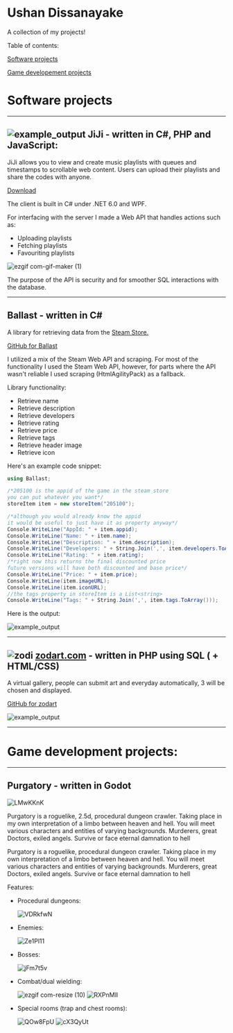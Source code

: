 # Ushan Dissanayake

A collection of my projects!

Table of contents:

[Software projects](#software-projects)

[Game developement projects](#game-development-projects)


# Software projects
---
![example_output](https://i.imgur.com/ImUcjzC.gif) JiJi - written in C#, PHP and JavaScript:
---
JiJi allows you to view and create music playlists with queues and timestamps to scrollable web content. Users can upload their playlists and share the codes with anyone.

[Download](https://zodart.com/jiji/)

The client is built in C# under .NET 6.0 and WPF. 

For interfacing with the server I made a Web API that handles actions such as:
  - Uploading playlists
  - Fetching playlists
  - Favouriting playlists
  
![ezgif com-gif-maker (1)](https://user-images.githubusercontent.com/46323591/209410074-b00fc174-27ca-4af0-842e-f5e8b1149e29.gif)

The purpose of the API is security and for smoother SQL interactions with the database.

---
Ballast - written in C#
---

A library for retrieving data from the [Steam Store.](https://store.steampowered.com/)

[GitHub for Ballast](https://github.com/crimzoda/ballast)

I utilized a mix of the Steam Web API and scraping. 
For most of the functionality I used the Steam Web API, however, for parts where the API wasn't reliable I used scraping (HtmlAgilityPack) as a fallback.

Library functionality:
  - Retrieve name
  - Retrieve description
  - Retrieve developers
  - Retrieve rating
  - Retrieve price
  - Retrieve tags
  - Retrieve header image
  - Retrieve icon
  
Here's an example code snippet:
```cs
using Ballast;

/*205100 is the appid of the game in the steam store
you can put whatever you want*/
storeItem item = new storeItem("205100");

/*although you would already know the appid
it would be useful to just have it as property anyway*/
Console.WriteLine("AppId: " + item.appid);
Console.WriteLine("Name: " + item.name);
Console.WriteLine("Description: " + item.description);
Console.WriteLine("Developers: " + String.Join(',', item.developers.ToArray()));
Console.WriteLine("Rating: " + item.rating);
/*right now this returns the final discounted price
future versions will have both discounted and base price*/
Console.WriteLine("Price: " + item.price);
Console.WriteLine(item.imageURL);
Console.WriteLine(item.iconURL);
//the tags property in storeItem is a List<string>
Console.WriteLine("Tags: " + String.Join(',', item.tags.ToArray()));
```
Here is the output:

![example_output](https://user-images.githubusercontent.com/46323591/205365769-bd52895b-6c6e-4b38-887f-8a20d992bc91.PNG)

---
![zodi](https://user-images.githubusercontent.com/46323591/209404340-a8e8d4b9-1f6f-4d66-aecd-890f6a87c85a.png) [zodart.com](https://zodart.com/) - written in PHP using SQL ( + HTML/CSS)
---

A virtual gallery, people can submit art and everyday automatically, 3 will be chosen and displayed.

[GitHub for zodart](https://github.com/crimzoda/zodart)

![example_output](https://user-images.githubusercontent.com/46323591/204822159-607e6a76-804a-4e5e-a233-3ae68e06485d.png)

---

# Game development projects:
---

Purgatory - written in Godot
---

![LMwKKnK](https://github.com/crimzoda/portfolio/assets/46323591/f4c4bb1a-18ac-410e-a3ce-82d13cd7f30c)

Purgatory is a roguelike, 2.5d, procedural dungeon crawler. Taking place in my own interpretation of a limbo between heaven and hell. You will meet various characters and entities of varying backgrounds. Murderers, great Doctors, exiled angels. Survive or face eternal damnation to hell

Purgatory is a roguelike, procedural dungeon crawler. Taking place in my own interpretation of a limbo between heaven and hell. You will meet various characters and entities of varying backgrounds. Murderers, great Doctors, exiled angels. Survive or face eternal damnation to hell

Features:

 - Procedural dungeons:

   ![VDRkfwN](https://github.com/crimzoda/purgatory/assets/46323591/1bd77920-34a9-484e-9296-74a557d30985)

- Enemies:

  ![Ze1Pl11](https://github.com/crimzoda/purgatory/assets/46323591/e30c0aeb-baf0-40a3-8197-030897e0c6a5)

- Bosses:

  ![jFm7t5v](https://github.com/crimzoda/purgatory/assets/46323591/448e2d03-1132-482e-9f0f-33ce3256eb78)

- Combat/dual wielding:

  ![ezgif com-resize (10)](https://github.com/crimzoda/purgatory/assets/46323591/b3028691-3190-4c58-9667-2087c9ace10d)
  ![RXPnMlI](https://github.com/crimzoda/purgatory/assets/46323591/bc0e69b5-689d-488a-92bc-eafe4c8e05cf)

- Special rooms (trap and chest rooms):

  ![QOw8FpU](https://github.com/crimzoda/purgatory/assets/46323591/d05803cd-3034-491d-802c-eafd59e74225)
  ![cX3QyUt](https://github.com/crimzoda/purgatory/assets/46323591/45001200-b892-4b7b-ad47-e86fd43e46e2)

